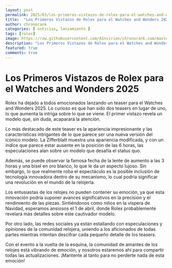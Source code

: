 ```yaml
---
layout: post
permalink: 2025/03/los-primeros-vistazos-de-rolex-para-el-watches-and-wonders-2025
title:  "Los Primeros Vistazos de Rolex para el Watches and Wonders 2025"
author: chronorank
categories: [ noticias, lanzamiento ]
tags: [rolex]
image: https://raw.githubusercontent.com/AInvirion/chronorank.com/master/images/posts/20250330125212.png
description: "Los Primeros Vistazos de Rolex para el Watches and Wonders 2025"
featured: true
comments: true
---
```

# Los Primeros Vistazos de Rolex para el Watches and Wonders 2025

Rolex ha dejado a todos emocionados lanzando un teaser para el Watches and Wonders 2025. Lo curioso es que han sido dos teasers en lugar de uno, lo que aumenta la intriga sobre lo que se viene. El primer vistazo revela un modelo que, sin duda, acaparará la atención.  

Lo más destacado de este teaser es la apariencia impresionante y las características intrigantes de lo que parece ser una nueva versión del icónico modelo. La Zifferblatt muestra una apariencia modificada, y con un índice que parece estar ausente en la posición de las 6 horas, las especulaciones alan sobre un modelo que desafía el status quo.  

Además, se puede observar la famosa fecha de la lente de aumento a las 3 horas y una bisel en oro blanco, lo que le da un aspecto lujoso. Sin embargo, lo que realmente roba el espectáculo es la posible inclusión de tecnología innovadora dentro de su mecanismo, lo cual podría significar una revolución en el mundo de la relojería.  

Los entusiastas de los relojes no pueden contener su emoción, ya que esta innovación podría suponer avances significativos en la precisión y el rendimiento de las piezas. Sintiéndonos como niños en la víspera de Navidad, esperamos ansiosos el 1 de abril, donde Rolex probablemente revelará más detalles sobre este cautivador modelo.  

Por otro lado, las redes sociales ya están estallando con especulaciones y opiniones de la comunidad relojera, uniendo a los aficionados de todas partes mientras intentan descifrar cada pequeño detalle de los teasers.  

Con el evento a la vuelta de la esquina, la comunidad de amantes de los relojes está vibrando de emoción, y nosotros estaremos ahí para compartir todas las actualizaciones. ¡Mantente al tanto para no perderte nada de esta emoción!